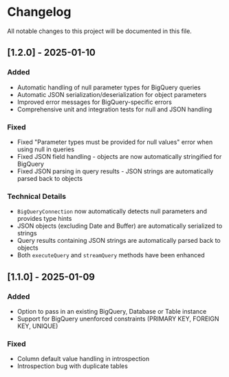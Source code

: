 # Changelog

All notable changes to this project will be documented in this file.

## [1.2.0] - 2025-01-10

### Added
- Automatic handling of null parameter types for BigQuery queries
- Automatic JSON serialization/deserialization for object parameters
- Improved error messages for BigQuery-specific errors
- Comprehensive unit and integration tests for null and JSON handling

### Fixed
- Fixed "Parameter types must be provided for null values" error when using null in queries
- Fixed JSON field handling - objects are now automatically stringified for BigQuery
- Fixed JSON parsing in query results - JSON strings are automatically parsed back to objects

### Technical Details
- `BigQueryConnection` now automatically detects null parameters and provides type hints
- JSON objects (excluding Date and Buffer) are automatically serialized to strings
- Query results containing JSON strings are automatically parsed back to objects
- Both `executeQuery` and `streamQuery` methods have been enhanced

## [1.1.0] - 2025-01-09

### Added
- Option to pass in an existing BigQuery, Database or Table instance
- Support for BigQuery unenforced constraints (PRIMARY KEY, FOREIGN KEY, UNIQUE)

### Fixed
- Column default value handling in introspection
- Introspection bug with duplicate tables